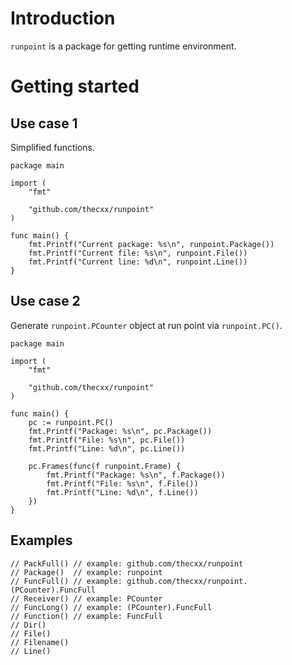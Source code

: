 <!--
 Copyright 2022 Kami
 
 Licensed under the Apache License, Version 2.0 (the "License");
 you may not use this file except in compliance with the License.
 You may obtain a copy of the License at
 
     http://www.apache.org/licenses/LICENSE-2.0
 
 Unless required by applicable law or agreed to in writing, software
 distributed under the License is distributed on an "AS IS" BASIS,
 WITHOUT WARRANTIES OR CONDITIONS OF ANY KIND, either express or implied.
 See the License for the specific language governing permissions and
 limitations under the License.
-->

# Introduction

`runpoint` is a package for getting runtime environment.

# Getting started

## Use case 1

Simplified functions.

```
package main

import (
    "fmt"

    "github.com/thecxx/runpoint"
)

func main() {
	fmt.Printf("Current package: %s\n", runpoint.Package())
	fmt.Printf("Current file: %s\n", runpoint.File())
	fmt.Printf("Current line: %d\n", runpoint.Line())
}
```

## Use case 2

Generate `runpoint.PCounter` object at run point via `runpoint.PC()`.

```
package main

import (
    "fmt"

    "github.com/thecxx/runpoint"
)

func main() {
	pc := runpoint.PC()
	fmt.Printf("Package: %s\n", pc.Package())
	fmt.Printf("File: %s\n", pc.File())
	fmt.Printf("Line: %d\n", pc.Line())

	pc.Frames(func(f runpoint.Frame) {
		fmt.Printf("Package: %s\n", f.Package())
		fmt.Printf("File: %s\n", f.File())
		fmt.Printf("Line: %d\n", f.Line())
	})
}
```

## Examples

```
// PackFull() // example: github.com/thecxx/runpoint
// Package()  // example: runpoint
// FuncFull() // example: github.com/thecxx/runpoint.(PCounter).FuncFull
// Receiver() // example: PCounter
// FuncLong() // example: (PCounter).FuncFull
// Function() // example: FuncFull
// Dir()
// File()
// Filename()
// Line()
```